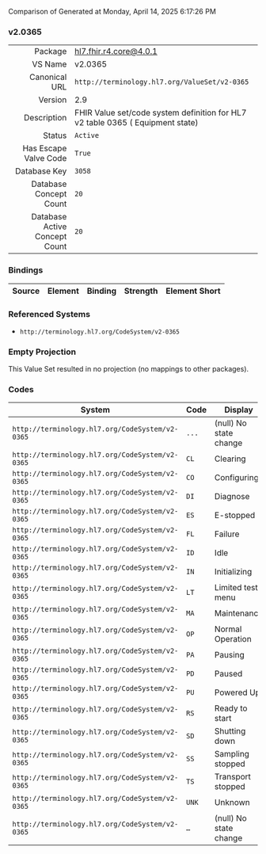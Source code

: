 Comparison of 
Generated at Monday, April 14, 2025 6:17:26 PM

### v2.0365

|      |     |
| ---: | --- |
| Package | hl7.fhir.r4.core@4.0.1 |
| VS Name | v2.0365 |
| Canonical URL | `http://terminology.hl7.org/ValueSet/v2-0365` |
| Version | 2.9 |
| Description | FHIR Value set/code system definition for HL7 v2 table 0365 ( Equipment state) |
| Status | `Active` |
| Has Escape Valve Code | `True` |
| Database Key | `3058` |
| Database Concept Count | `20` |
| Database Active Concept Count | `20` |
### Bindings

| Source | Element | Binding | Strength | Element Short |
| ------ | ------- | ------- | -------- | ------------- |

### Referenced Systems

* `http://terminology.hl7.org/CodeSystem/v2-0365`
### Empty Projection

This Value Set resulted in no projection (no mappings to other packages).

### Codes

| System | Code | Display |
| ------ | ---- | ------- |
| `http://terminology.hl7.org/CodeSystem/v2-0365` | `...` | (null) No state change |
| `http://terminology.hl7.org/CodeSystem/v2-0365` | `CL` | Clearing |
| `http://terminology.hl7.org/CodeSystem/v2-0365` | `CO` | Configuring |
| `http://terminology.hl7.org/CodeSystem/v2-0365` | `DI` | Diagnose |
| `http://terminology.hl7.org/CodeSystem/v2-0365` | `ES` | E-stopped |
| `http://terminology.hl7.org/CodeSystem/v2-0365` | `FL` | Failure |
| `http://terminology.hl7.org/CodeSystem/v2-0365` | `ID` | Idle |
| `http://terminology.hl7.org/CodeSystem/v2-0365` | `IN` | Initializing |
| `http://terminology.hl7.org/CodeSystem/v2-0365` | `LT` | Limited test menu |
| `http://terminology.hl7.org/CodeSystem/v2-0365` | `MA` | Maintenance |
| `http://terminology.hl7.org/CodeSystem/v2-0365` | `OP` | Normal Operation |
| `http://terminology.hl7.org/CodeSystem/v2-0365` | `PA` | Pausing |
| `http://terminology.hl7.org/CodeSystem/v2-0365` | `PD` | Paused |
| `http://terminology.hl7.org/CodeSystem/v2-0365` | `PU` | Powered Up |
| `http://terminology.hl7.org/CodeSystem/v2-0365` | `RS` | Ready to start |
| `http://terminology.hl7.org/CodeSystem/v2-0365` | `SD` | Shutting down |
| `http://terminology.hl7.org/CodeSystem/v2-0365` | `SS` | Sampling stopped |
| `http://terminology.hl7.org/CodeSystem/v2-0365` | `TS` | Transport stopped |
| `http://terminology.hl7.org/CodeSystem/v2-0365` | `UNK` | Unknown |
| `http://terminology.hl7.org/CodeSystem/v2-0365` | `…` | (null) No state change |

